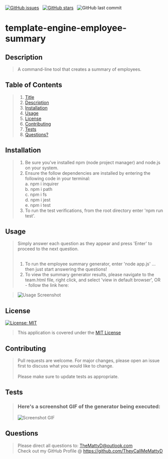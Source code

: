 [![GitHub issues](https://img.shields.io/github/issues/TheyCallMeMattyD/template-engine-employee-summary?style=for-the-badge)](https://github.com/TheyCallMeMattyD/rweek-6-weather-dashboard/issues) &nbsp;
[![GitHub stars](https://img.shields.io/github/stars/TheyCallMeMattyD/template-engine-employee-summary?style=for-the-badge)](https://github.com/TheyCallMeMattyD/week-6-weather-dashboard/stargazers) &nbsp;
![GitHub last commit](https://img.shields.io/github/last-commit/theycallmemattyd/template-engine-employee-summary?style=for-the-badge)  


# template-engine-employee-summary

## Description
>A command-line tool that creates a summary of employees.
  
## Table of Contents
>1. [Title](#Title)
>2. [Description](#Description)
>3. [Installation](#Installation)
>4. [Usage](#Usage)
>5. [License](#License)
>6. [Contributing](#Contributing)
>7. [Tests](#Tests)
>8. [Questions?](#Questions?)
  
## Installation
>1. Be sure you've installed npm (node project manager) and node.js on your system.  
>2. Ensure the follow dependencies are installed by entering the following code in your terminal:  
>   a. npm i inquirer  
>   b. npm i path  
>   c. npm i fs  
>   d. npm i jest  
>   e. npm i test  
>3. To run the test verifications, from the root directory enter 'npm run test'. 
  
## Usage
>Simply answer each question as they appear and press 'Enter' to proceed to the next question.<br/><br/>  
>1. To run the employee summary generator, enter 'node app.js' ... then just start answering the questions!
>2. To view the summary generator results, please navigate to the team.html file, right click, and select 'view in default browser', OR - follow the link here:  

>![Usage Screenshot](img/generator1.png)  

## License
[![License: MIT](https://img.shields.io/badge/License-MIT-blue.svg)](https://opensource.org/licenses/MIT)
>This application is covered under the [MIT License](https://opensource.org/licenses/MIT)
  
## Contributing
>Pull requests are welcome. For major changes, please open an issue first to discuss what you would like to change.<br/><br/>
>Please make sure to update tests as appropriate.

## Tests
>### Here's a screenshot GIF of the generator being executed:  
>![Screenshot GIF](img/screencast.gif)  
  
## Questions
>Please direct all questions to:
TheMattyD@outlook.com<br/>
Check out my GitHub Profile @ https://github.com/TheyCallMeMattyD  
